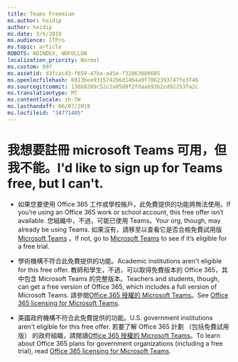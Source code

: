```yaml
---
title: Teams Freemium
ms.author: heidip
author: heidip
ms.date: 3/6/2019
ms.audience: ITPro
ms.topic: article
ROBOTS: NOINDEX, NOFOLLOW
localization_priority: Normal
ms.custom: 997
ms.assetid: d3fcac43-f659-47ba-a45e-f32863680685
ms.openlocfilehash: 6913bee931574266d1464a9f7862393747fe3746
ms.sourcegitcommit: 136b8209c52c2a05d0f2fdaab93b2cd92253fa2c
ms.translationtype: MT
ms.contentlocale: zh-TW
ms.lasthandoff: 06/07/2019
ms.locfileid: "34771405"
---
```

# <a name="id-like-to-sign-up-for-teams-free-but-i-cant"></a><span data-ttu-id="b8d3c-102">我想要註冊 microsoft Teams 可用，但我不能。</span><span class="sxs-lookup"><span data-stu-id="b8d3c-102">I'd like to sign up for Teams free, but I can't.</span></span>

- <span data-ttu-id="b8d3c-103">如果您要使用 Office 365 工作或學校帳戶，此免費提供的功能將無法使用。</span><span class="sxs-lookup"><span data-stu-id="b8d3c-103">If you’re using an Office 365 work or school account, this free offer isn’t available.</span></span> <span data-ttu-id="b8d3c-104">您組織中，不過，可能已使用 Teams。</span><span class="sxs-lookup"><span data-stu-id="b8d3c-104">Your org, though, may already be using Teams.</span></span> <span data-ttu-id="b8d3c-105">如果沒有，請移至以查看它是否合格免費試用版[Microsoft Teams](https://products.office.com/microsoft-teams/group-chat-software) 。</span><span class="sxs-lookup"><span data-stu-id="b8d3c-105">If not, go to [Microsoft Teams](https://products.office.com/microsoft-teams/group-chat-software) to see if it’s eligible for a free trial.</span></span>

- <span data-ttu-id="b8d3c-106">學術機構不符合此免費提供的功能。</span><span class="sxs-lookup"><span data-stu-id="b8d3c-106">Academic institutions aren't eligible for this free offer.</span></span> <span data-ttu-id="b8d3c-107">教師和學生，不過，可以取得免費版本的 Office 365，其中包含 Microsoft Teams 的完整版本。</span><span class="sxs-lookup"><span data-stu-id="b8d3c-107">Teachers and students, though, can get a free version of Office 365, which includes a full version of Microsoft Teams.</span></span> <span data-ttu-id="b8d3c-108">請參閱[Office 365 授權的 Microsoft Teams](https://docs.microsoft.com/microsoftteams/office-365-licensing)。</span><span class="sxs-lookup"><span data-stu-id="b8d3c-108">See [Office 365 licensing for Microsoft Teams](https://docs.microsoft.com/microsoftteams/office-365-licensing).</span></span>

- <span data-ttu-id="b8d3c-109">美國政府機構不符合此免費提供的功能。</span><span class="sxs-lookup"><span data-stu-id="b8d3c-109">U.S. government institutions aren't eligible for this free offer.</span></span> <span data-ttu-id="b8d3c-110">若要了解 Office 365 計劃 （包括免費試用版） 的政府組織，請閱讀[Office 365 授權的 Microsoft Teams](https://docs.microsoft.com/microsoftteams/office-365-licensing)。</span><span class="sxs-lookup"><span data-stu-id="b8d3c-110">To learn about Office 365 plans for government organizations (including a free trial), read [Office 365 licensing for Microsoft Teams](https://docs.microsoft.com/microsoftteams/office-365-licensing).</span></span>


